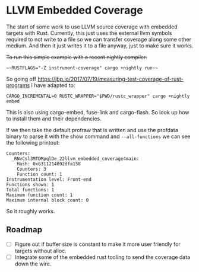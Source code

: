 # LLVM Embedded Coverage

The start of some work to use LLVM source coverage with embedded targets with
Rust. Currently, this just uses the external llvm symbols required to not write
to a file so we can transfer coverage along some other medium. And then it just
writes it to a file anyway, just to make sure it works.

~~To run this simple example with a recent nightly compiler:~~

```
~~RUSTFLAGS="-Z instrument-coverage" cargo +nightly run~~
```

So going off https://jbp.io/2017/07/19/measuring-test-coverage-of-rust-programs
I have adapted to:

```
CARGO_INCREMENTAL=0 RUSTC_WRAPPER="$PWD/rustc_wrapper" cargo +nightly embed
```

This is also using cargo-embed, fuse-link and cargo-flash. So look up how to
install them and their dependencies.

If we then take the default.profraw that is written and use the profdata binary
to parse it with the show command and `--all-functions` we can see the
following printout:

```
Counters:
  _RNvCsl3MTDMpqlDe_22llvm_embedded_coverage4main:
    Hash: 0x6311214092dfa158
    Counters: 3
    Function count: 1
Instrumentation level: Front-end
Functions shown: 1
Total functions: 1
Maximum function count: 1
Maximum internal block count: 0
```

So it roughly works.

## Roadmap

- [ ] Figure out if buffer size is constant to make it more user friendly for
targets without alloc.
- [ ] Integrate some of the embedded rust tooling to send the coverage data
down the wire.
